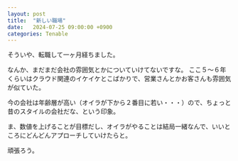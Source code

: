 ```yaml
---
layout: post
title:  "新しい職場"
date:   2024-07-25 09:00:00 +0900
categories: Tenable
---
```


そういや、転職して一ヶ月経ちました。

なんか、まだまだ会社の雰囲気とかについていけてないですな。
ここ５〜６年くらいはクラウド関連のイケイケとこばかりで、営業さんとかお客さんも雰囲気が似ていた。

今の会社は年齢層が高い（オイラが下から２番目に若い・・・）ので、ちょっと昔のスタイルの会社だな、という印象。


ま、数値を上げることが目標だし、オイラがやることは結局一緒なんで、いいところにどんどんアプローチしていけたらと。

頑張ろう。

